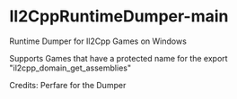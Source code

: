 # Il2CppRuntimeDumper-main

Runtime Dumper for Il2Cpp Games on Windows

Supports Games that have a protected name for the export "il2cpp_domain_get_assemblies"

Credits:
Perfare for the Dumper
